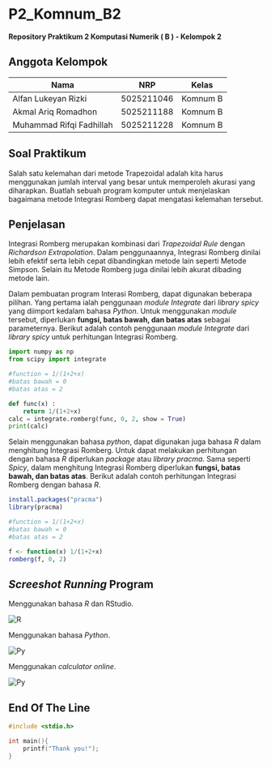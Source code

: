 # P2_Komnum_B2
**Repository Praktikum 2 Komputasi Numerik ( B ) - Kelompok 2**

## **Anggota Kelompok**
| Nama                     | NRP        | Kelas    |
| -------------------------| -----------| ---------|
| Alfan Lukeyan Rizki      | 5025211046 | Komnum B |
| Akmal Ariq Romadhon      | 5025211188 | Komnum B |
| Muhammad Rifqi Fadhillah | 5025211228 | Komnum B |

## **Soal Praktikum**
Salah satu kelemahan dari metode Trapezoidal adalah kita harus menggunakan jumlah interval yang besar untuk memperoleh akurasi yang diharapkan. Buatlah sebuah program komputer untuk menjelaskan bagaimana metode Integrasi Romberg dapat mengatasi kelemahan tersebut.
	

## **Penjelasan**
Integrasi Romberg merupakan kombinasi dari _Trapezoidal Rule_ dengan _Richardson Extrapolation_. Dalam penggunaannya, Integrasi Romberg dinilai lebih efektif serta lebih cepat dibandingkan metode lain seperti Metode Simpson. Selain itu Metode Romberg juga dinilai lebih akurat dibading metode lain. <br>  

Dalam pembuatan program Interasi Romberg, dapat digunakan beberapa pilihan. Yang pertama ialah penggunaan _module Integrate_ dari _library spicy_ yang diimport kedalam bahasa _Python_. Untuk menggunakan _module_ tersebut, diperlukan **fungsi, batas bawah, dan batas atas** sebagai parameternya. Berikut adalah contoh penggunaan _module Integrate_ dari _library spicy_ untuk perhitungan Integrasi Romberg. <Br>
```py
import numpy as np
from scipy import integrate

#function = 1/(1+2+x)
#batas bawah = 0
#batas atas = 2

def func(x) :
    return 1/(1+2+x)
calc = integrate.romberg(func, 0, 2, show = True)
print(calc)
```
Selain menggunakan bahasa _python_, dapat digunakan juga bahasa _R_ dalam menghitung Integrasi Romberg. Untuk dapat melakukan perhitungan dengan bahasa _R_ diperlukan _package_ atau _library pracma_. Sama seperti _Spicy_, dalam menghitung Integrasi Romberg diperlukan **fungsi, batas bawah, dan batas atas**. Berikut adalah contoh perhitungan Integrasi Romberg dengan bahasa _R_. <bt>
```R
install.packages("pracma")
library(pracma)

#function = 1/(1+2+x)
#batas bawah = 0
#batas atas = 2

f <- function(x) 1/(1+2+x)
romberg(f, 0, 2)
```
## **_Screeshot Running_ Program**
Menggunakan bahasa _R_ dan RStudio.

![R](https://user-images.githubusercontent.com/109916703/208948689-052eb94b-9ab8-44ad-a099-60b25b310c1a.png)

Menggunakan bahasa _Python_.

![Py](https://user-images.githubusercontent.com/109916703/208949194-ccc8d8a8-9f95-4db8-aaed-070b92d1b820.png)

Menggunakan _calculator online_.

![Py](https://user-images.githubusercontent.com/109916703/208949521-a33847a8-94ac-4f59-a77d-0189d9357078.png)

## **End Of The Line**
```c
#include <stdio.h>

int main(){
    printf("Thank you!");
}
```
